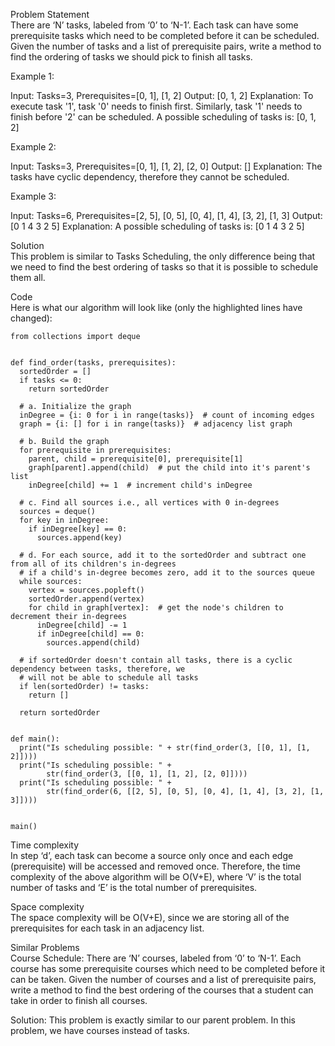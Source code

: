 Problem Statement \
There are ‘N’ tasks, labeled from ‘0’ to ‘N-1’. Each task can have some prerequisite tasks which need to be completed before it can be scheduled. Given the number of tasks and a list of prerequisite pairs, write a method to find the ordering of tasks we should pick to finish all tasks.

Example 1:

Input: Tasks=3, Prerequisites=[0, 1], [1, 2]
Output: [0, 1, 2]
Explanation: To execute task '1', task '0' needs to finish first. Similarly, task '1' needs to finish 
before '2' can be scheduled. A possible scheduling of tasks is: [0, 1, 2] 

Example 2:

Input: Tasks=3, Prerequisites=[0, 1], [1, 2], [2, 0]
Output: []
Explanation: The tasks have cyclic dependency, therefore they cannot be scheduled.

Example 3:

Input: Tasks=6, Prerequisites=[2, 5], [0, 5], [0, 4], [1, 4], [3, 2], [1, 3]
Output: [0 1 4 3 2 5] 
Explanation: A possible scheduling of tasks is: [0 1 4 3 2 5] 

Solution \
This problem is similar to Tasks Scheduling, the only difference being that we need to find the best ordering of tasks so that it is possible to schedule them all.

Code \
Here is what our algorithm will look like (only the highlighted lines have changed):
```
from collections import deque


def find_order(tasks, prerequisites):
  sortedOrder = []
  if tasks <= 0:
    return sortedOrder

  # a. Initialize the graph
  inDegree = {i: 0 for i in range(tasks)}  # count of incoming edges
  graph = {i: [] for i in range(tasks)}  # adjacency list graph

  # b. Build the graph
  for prerequisite in prerequisites:
    parent, child = prerequisite[0], prerequisite[1]
    graph[parent].append(child)  # put the child into it's parent's list
    inDegree[child] += 1  # increment child's inDegree

  # c. Find all sources i.e., all vertices with 0 in-degrees
  sources = deque()
  for key in inDegree:
    if inDegree[key] == 0:
      sources.append(key)

  # d. For each source, add it to the sortedOrder and subtract one from all of its children's in-degrees
  # if a child's in-degree becomes zero, add it to the sources queue
  while sources:
    vertex = sources.popleft()
    sortedOrder.append(vertex)
    for child in graph[vertex]:  # get the node's children to decrement their in-degrees
      inDegree[child] -= 1
      if inDegree[child] == 0:
        sources.append(child)

  # if sortedOrder doesn't contain all tasks, there is a cyclic dependency between tasks, therefore, we
  # will not be able to schedule all tasks
  if len(sortedOrder) != tasks:
    return []

  return sortedOrder


def main():
  print("Is scheduling possible: " + str(find_order(3, [[0, 1], [1, 2]])))
  print("Is scheduling possible: " +
        str(find_order(3, [[0, 1], [1, 2], [2, 0]])))
  print("Is scheduling possible: " +
        str(find_order(6, [[2, 5], [0, 5], [0, 4], [1, 4], [3, 2], [1, 3]])))


main()
```

Time complexity \
In step ‘d’, each task can become a source only once and each edge (prerequisite) will be accessed and removed once. Therefore, the time complexity of the above algorithm will be O(V+E), where ‘V’ is the total number of tasks and ‘E’ is the total number of prerequisites.

Space complexity \
The space complexity will be O(V+E), since we are storing all of the prerequisites for each task in an adjacency list.

Similar Problems \
Course Schedule: There are ‘N’ courses, labeled from ‘0’ to ‘N-1’. Each course has some prerequisite courses which need to be completed before it can be taken. Given the number of courses and a list of prerequisite pairs, write a method to find the best ordering of the courses that a student can take in order to finish all courses.

Solution: This problem is exactly similar to our parent problem. In this problem, we have courses instead of tasks.